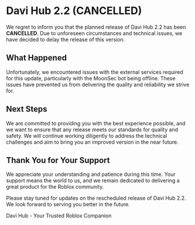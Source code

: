 # Davi Hub 2.2 (CANCELLED)

We regret to inform you that the planned release of Davi Hub 2.2 has been **CANCELLED**. Due to unforeseen circumstances and technical issues, we have decided to delay the release of this version.

## What Happened

Unfortunately, we encountered issues with the external services required for this update, particularly with the MoonSec bot being offline. These issues have prevented us from delivering the quality and reliability we strive for.

## Next Steps

We are committed to providing you with the best experience possible, and we want to ensure that any release meets our standards for quality and safety. We will continue working diligently to address the technical challenges and aim to bring you an improved version in the near future.

## Thank You for Your Support

We appreciate your understanding and patience during this time. Your support means the world to us, and we remain dedicated to delivering a great product for the Roblox community.

Please stay tuned for updates on the rescheduled release of Davi Hub 2.2. We look forward to serving you better in the future.


Davi Hub - Your Trusted Roblox Companion

